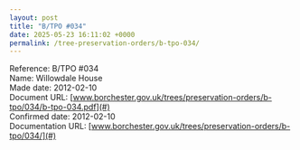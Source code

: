 ```yaml
---
layout: post
title: "B/TPO #034"
date: 2025-05-23 16:11:02 +0000
permalink: /tree-preservation-orders/b-tpo-034/
---
```


Reference:	B/TPO #034 <br/>
Name: Willowdale House<br/>
Made date: 2012-02-10<br/>
Document URL: [www.borchester.gov.uk/trees/preservation-orders/b-tpo/034/b-tpo-034.pdf](#)<br/>
Confirmed date: 2012-02-10<br/>
Documentation URL: [www.borchester.gov.uk/trees/preservation-orders/b-tpo/034/](#)<br/>
